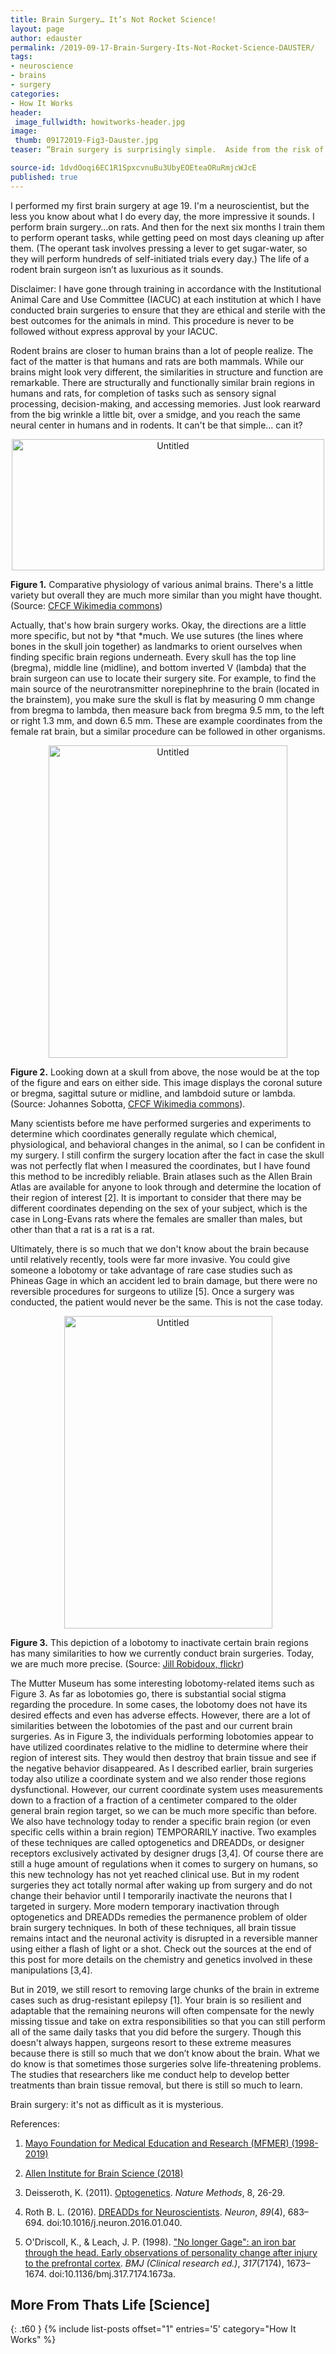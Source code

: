 ```yaml
---
title: Brain Surgery… It’s Not Rocket Science!
layout: page
author: edauster
permalink: /2019-09-17-Brain-Surgery-Its-Not-Rocket-Science-DAUSTER/
tags:
- neuroscience
- brains
- surgery
categories:
- How It Works
header:
 image_fullwidth: howitworks-header.jpg
image:
 thumb: 09172019-Fig3-Dauster.jpg
teaser: “Brain surgery is surprisingly simple.  Aside from the risk of death, here’s all there is to it.”

source-id: 1dvdOoqi6EC1R1SpxcvnuBu3UbyEOEteaORuRmjcWJcE
published: true
---
```


I performed my first brain surgery at age 19.  I'm a neuroscientist, but the less you know about what I do every day, the more impressive it sounds.  I perform brain surgery…on rats.  And then for the next six months I train them to perform operant tasks, while getting peed on most days cleaning up after them.  (The operant task involves pressing a lever to get sugar-water, so they will perform hundreds of self-initiated trials every day.)  The life of a rodent brain surgeon isn’t as luxurious as it sounds.  

Disclaimer: I have gone through training in accordance with the Institutional Animal Care and Use Committee (IACUC) at each institution at which I have conducted brain surgeries to ensure that they are ethical and sterile with the best outcomes for the animals in mind.  This procedure is never to be followed without express approval by your IACUC.

Rodent brains are closer to human brains than a lot of people realize.  The fact of the matter is that humans and rats are both mammals.  While our brains might look very different, the similarities in structure and function are remarkable.  There are structurally and functionally similar brain regions in humans and rats, for completion of tasks such as sensory signal processing, decision-making, and accessing memories.  Just look rearward from the big wrinkle a little bit, over a smidge, and you reach the same neural center in humans and in rodents.  It can't be that simple… can it?

<center><a data-flickr-embed="true"  href="https://www.flickr.com/photos/139839751@N06/48689604116/in/dateposted-friend/" title="Untitled"><img src="https://live.staticflickr.com/65535/48689604116_a5154bef86.jpg" width="500" height="210" alt="Untitled"></a><script async src="//embedr.flickr.com/assets/client-code.js" charset="utf-8"></script></center>

**Figure 1.** Comparative physiology of various animal brains.  There's a little variety but overall they are much more similar than you might have thought. (Source: [CFCF Wikimedia commons](https://commons.wikimedia.org/wiki/User:CFCF))

Actually, that's how brain surgery works.  Okay, the directions are a little more specific, but not by *that *much.  We use sutures (the lines where bones in the skull join together) as landmarks to orient ourselves when finding specific brain regions underneath.  Every skull has the top line (bregma), middle line (midline), and bottom inverted V (lambda) that the brain surgeon can use to locate their surgery site.  For example, to find the main source of the neurotransmitter norepinephrine to the brain (located in the brainstem), you make sure the skull is flat by measuring 0 mm change from bregma to lambda, then measure back from bregma 9.5 mm, to the left or right 1.3 mm, and down 6.5 mm.  These are example coordinates from the female rat brain, but a similar procedure can be followed in other organisms.

<center><a data-flickr-embed="true"  href="https://www.flickr.com/photos/139839751@N06/48689265163/in/dateposted-friend/" title="Untitled"><img src="https://live.staticflickr.com/65535/48689265163_1c7112ea1d.jpg" width="382" height="500" alt="Untitled"></a><script async src="//embedr.flickr.com/assets/client-code.js" charset="utf-8"></script></center>

**Figure 2.**  Looking down at a skull from above, the nose would be at the top of the figure and ears on either side.  This image displays the coronal suture or bregma, sagittal suture or midline, and lambdoid suture or lambda. (Source: Johannes Sobotta, [CFCF Wikimedia commons](https://commons.wikimedia.org/wiki/User:CFCF)).

Many scientists before me have performed surgeries and experiments to determine which coordinates generally regulate which chemical, physiological, and behavioral changes in the animal, so I can be confident in my surgery.  I still confirm the surgery location after the fact in case the skull was not perfectly flat when I measured the coordinates, but I have found this method to be incredibly reliable.  Brain atlases such as the Allen Brain Atlas are available for anyone to look through and determine the location of their region of interest [2]. It is important to consider that there may be different coordinates depending on the sex of your subject, which is the case in Long-Evans rats where the females are smaller than males, but other than that a rat is a rat is a rat.

Ultimately, there is so much that we don't know about the brain because until relatively recently, tools were far more invasive.  You could give someone a lobotomy or take advantage of rare case studies such as Phineas Gage in which an accident led to brain damage, but there were no reversible procedures for surgeons to utilize [5].  Once a surgery was conducted, the patient would never be the same.  This is not the case today.  

<center><a data-flickr-embed="true"  href="https://www.flickr.com/photos/139839751@N06/48689265138/in/dateposted-friend/" title="Untitled"><img src="https://live.staticflickr.com/65535/48689265138_cb16b98141.jpg" width="333" height="500" alt="Untitled"></a><script async src="//embedr.flickr.com/assets/client-code.js" charset="utf-8"></script></center>

**Figure 3.**  This depiction of a lobotomy to inactivate certain brain regions has many similarities to how we currently conduct brain surgeries.  Today, we are much more precise.  (Source: [Jill Robidoux, flickr](https://www.flickr.com/photos/jylcat/))

The Mutter Museum has some interesting lobotomy-related items such as Figure 3.  As far as lobotomies go, there is substantial social stigma regarding the procedure.   In some cases, the lobotomy does not have its desired effects and even has adverse effects.  However, there are a lot of similarities between the lobotomies of the past and our current brain surgeries.  As in Figure 3, the individuals performing lobotomies appear to have utilized coordinates relative to the midline to determine where their region of interest sits.  They would then destroy that brain tissue and see if the negative behavior disappeared.  As I described earlier, brain surgeries today also utilize a coordinate system and we also render those regions dysfunctional.  However, our current coordinate system uses measurements down to a fraction of a fraction of a centimeter compared to the older general brain region target, so we can be much more specific than before.  We also have technology today to render a specific brain region (or even specific cells within a brain region) TEMPORARILY inactive.  Two examples of these techniques are called optogenetics and DREADDs, or designer receptors exclusively activated by designer drugs [3,4].  Of course there are still a huge amount of regulations when it comes to surgery on humans, so this new technology has not yet reached clinical use.  But in my rodent surgeries they act totally normal after waking up from surgery and do not change their behavior until I temporarily inactivate the neurons that I targeted in surgery.  More modern temporary inactivation through optogenetics and DREADDs remedies the permanence problem of older brain surgery techniques.  In both of these techniques, all brain tissue remains intact and the neuronal activity is disrupted in a reversible manner using either a flash of light or a shot.  Check out the sources at the end of this post for more details on the chemistry and genetics involved in these manipulations [3,4].

But in 2019, we still resort to removing large chunks of the brain in extreme cases such as drug-resistant epilepsy [1].  Your brain is so resilient and adaptable that the remaining neurons will often compensate for the newly missing tissue and take on extra responsibilities so that you can still perform all of the same daily tasks that you did before the surgery. Though this doesn't always happen, surgeons resort to these extreme measures because there is still so much that we don’t know about the brain.  What we do know is that sometimes those surgeries solve life-threatening problems.  The studies that researchers like me conduct help to develop better treatments than brain tissue removal, but there is still so much to learn.  

Brain surgery: it's not as difficult as it is mysterious.

References:

1. [Mayo Foundation for Medical Education and Research (MFMER) (1998-2019) ](https://www.mayoclinic.org/tests-procedures/epilepsy-surgery/about/pac-20393981)

2. [All](http://portal.brain-map.org/)[en Institute for Brain Science (2018)](http://portal.brain-map.org/)

3. Deisseroth, K. (2011). [Optogenetics](http://home.sandiego.edu/~josephprovost/Optogenetics.pdf). *Nature Methods*, 8, 26-29.

4. Roth B. L. (2016). [DREADDs for Neuroscientists](https://www.sciencedirect.com/science/article/pii/S0896627316000659). *Neuron*, *89*(4), 683–694. doi:10.1016/j.neuron.2016.01.040.

5. O'Driscoll, K., & Leach, J. P. (1998). ["No longer Gage": an iron bar through the head. Early observations of personality change after injury to the prefrontal cortex](https://www.ncbi.nlm.nih.gov/pmc/articles/PMC1114479/). *BMJ (Clinical research ed.)*, *317*(7174), 1673–1674. doi:10.1136/bmj.317.7174.1673a.


## More From Thats Life [Science]
{: .t60 }
{% include list-posts offset="1" entries='5' category="How It Works" %}
